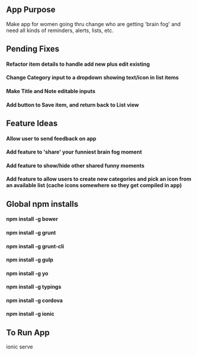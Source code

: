 ## App Purpose

Make app for women going thru change who are getting 'brain fog' and need all kinds of reminders, alerts, lists, etc.


## Pending Fixes
#### Refactor item details to handle add new plus edit existing
#### Change Category input to a dropdown showing text/icon in list items
#### Make Title and Note editable inputs
#### Add button to Save item, and return back to List view


## Feature Ideas
#### Allow user to send feedback on app
#### Add feature to 'share' your funniest brain fog moment
#### Add feature to show/hide other shared funny moments
#### Add feature to allow users to create new categories and pick an icon from an available list (cache icons somewhere so they get compiled in app)


## Global npm installs
#### npm install -g bower
#### npm install -g grunt 
#### npm install -g grunt-cli
#### npm install -g gulp
#### npm install -g yo
#### npm install -g typings
#### npm install -g cordova 
#### npm install -g ionic

## To Run App
ionic serve
